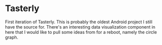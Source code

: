 # Tasterly

First iteration of Tasterly.  This is probably the oldest Android project I still have the source for.  There's an interesting data visualization component in here that I would like to pull some ideas from for a reboot, namely the circle graph.

